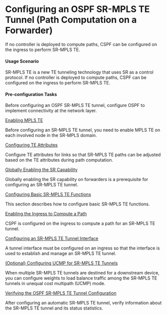 Configuring an OSPF SR-MPLS TE Tunnel (Path Computation on a Forwarder)
=======================================================================

If no controller is deployed to compute paths, CSPF can be configured on the ingress to perform SR-MPLS TE.

#### Usage Scenario

SR-MPLS TE is a new TE tunneling technology that uses SR as a control protocol. If no controller is deployed to compute paths, CSPF can be configured on the ingress to perform SR-MPLS TE.


#### Pre-configuration Tasks

Before configuring an OSPF SR-MPLS TE tunnel, configure OSPF to implement connectivity at the network layer.


[Enabling MPLS TE](../../../../software/nev8r10_vrpv8r16/user/vrp/dc_vrp_sr_all_cfg_0007_2.html)

Before configuring an SR-MPLS TE tunnel, you need to enable MPLS TE on each involved node in the SR-MPLS domain.

[Configuring TE Attributes](../../../../software/nev8r10_vrpv8r16/user/vrp/dc_vrp_sr_all_cfg_0200_3.html)

Configure TE attributes for links so that SR-MPLS TE paths can be adjusted based on the TE attributes during path computation.

[Globally Enabling the SR Capability](../../../../software/nev8r10_vrpv8r16/user/vrp/dc_vrp_sr_all_cfg_0008_2.html)

Globally enabling the SR capability on forwarders is a prerequisite for configuring an SR-MPLS TE tunnel.

[Configuring Basic SR-MPLS TE Functions](../../../../software/nev8r10_vrpv8r16/user/vrp/dc_vrp_sr_all_cfg_0027.html)

This section describes how to configure basic SR-MPLS TE functions.

[Enabling the Ingress to Compute a Path](../../../../software/nev8r10_vrpv8r16/user/vrp/dc_vrp_sr_all_cfg_0029_1.html)

CSPF is configured on the ingress to compute a path for an SR-MPLS TE tunnel.

[Configuring an SR-MPLS TE Tunnel Interface](../../../../software/nev8r10_vrpv8r16/user/vrp/dc_vrp_sr_all_cfg_0030_1.html)

A tunnel interface must be configured on an ingress so that the interface is used to establish and manage an SR-MPLS TE tunnel.

[(Optional) Configuring UCMP for SR-MPLS TE Tunnels](../../../../software/nev8r10_vrpv8r16/user/vrp/dc_vrp_sr_all_cfg_0101_5.html)

When multiple SR-MPLS TE tunnels are destined for a downstream device, you can configure weights to load balance traffic among the SR-MPLS TE tunnels in unequal cost multipath (UCMP) mode.

[Verifying the OSPF SR-MPLS TE Tunnel Configuration](../../../../software/nev8r10_vrpv8r16/user/vrp/dc_vrp_sr_all_cfg_0014_2.html)

After configuring an automatic SR-MPLS TE tunnel, verify information about the SR-MPLS TE tunnel and its status statistics.